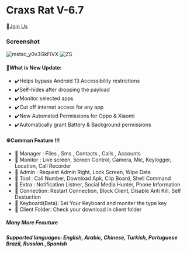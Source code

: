
# Craxs Rat V-6.7
🎯[Join Us](https://t.me/xnrats)
### Screenshot
![mstsc_y0v3GkFiVX](https://github.com/Lepo0X/CraxsRat-v6.7/assets/145641717/c9390cec-b0bd-4ed6-9fa5-b0e3f18769a6)
![ZS](https://github.com/Lepo0X/CraxsRat-v6.7/assets/145641717/aa7281ed-73b7-4478-8353-095f18c38441)

 #### 🧲What is New Update:
 
- ✔️Helps bypass Android 13 Accessibility restrictions
- ✔️Self-hides after dropping the payload
- ✔️Monitor selected apps
- ✔️Cut off internet access for any app
- ✔️New Automated Permissions for Oppo & Xiaomi
- ✔️Automatically grant Battery & Background permissions 

#### ⚙️Comman Feature !!!

- 📌 Manager : Files , Sms , Contacts , Calls , Accounts 
- 📌 Monitor : Live screen, Screen Control, Camera, Mic, Keylogger, Location, Call Recorder
- 📌 Admin   : Request Admin Right, Lock Screen, Wipe Data
- 📌 Tool    : Call Number, Download Apk, Clip Board, Shell Command
- 📌 Extra   : Notification Listner, Social Media Hunter, Phone Information
- 📌 Connection: Restart Connection, Block Client, Disable Anti Kill, Self Destuction
- 📌 Keyboard(Beta): Set Your Keyboard and moniter the type key
- 📌 Client Folder: Check your download in client folder 
##### Many More Feauture
##### Supported languages: English, Arabic, Chinese, Turkish, Portuguese Brazil, Russian.,Spanish


